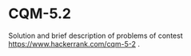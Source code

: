 # CQM-5.2

Solution and brief description of problems of contest https://www.hackerrank.com/cqm-5-2 .
